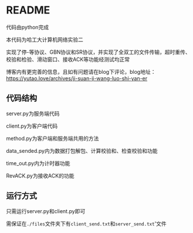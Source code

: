 # README
代码由python完成

本代码为哈工大计算机网络实验二

实现了停-等协议、GBN协议和SR协议，并实现了全双工的文件传输，超时重传、校验和检验、滑动窗口、接收ACK等功能经测试均正常

博客内有更完善的信息，且如有问题请在blog下评论，blog地址：https://yutao.love/archives/ji-suan-ji-wang-luo-shi-yan-er

## 代码结构

server.py为服务端代码

client.py为客户端代码

method.py为客户端和服务端共用的方法

data_sended.py内为数据打包解包、计算校验和、检查校验和功能

time_out.py内为计时器功能

RevACK.py为接收ACK的功能

## 运行方式

只需运行server.py和client.py即可

需保证在`./files`文件夹下有`client_send.txt`和`server_send.txt`'文件